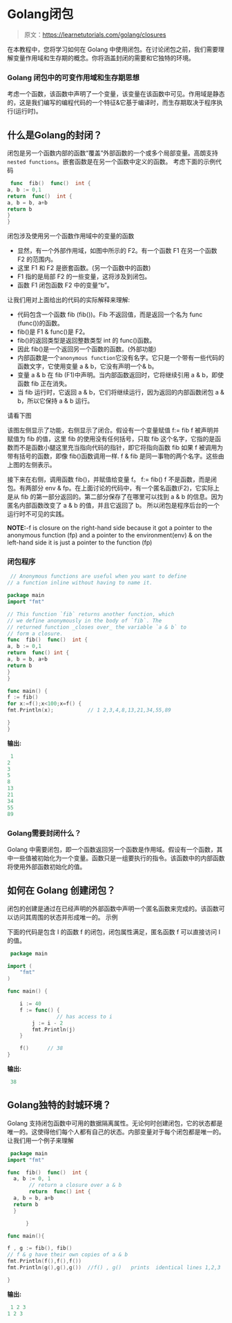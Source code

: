 # Golang闭包

> 原文：<https://learnetutorials.com/golang/closures>

在本教程中，您将学习如何在 Golang 中使用闭包。在讨论闭包之前，我们需要理解变量作用域和生存期的概念。你将涵盖封闭的需要和它独特的环境。

### Golang 闭包中的可变作用域和生存期思想

考虑一个函数，该函数中声明了一个变量，该变量在该函数中可见。作用域是静态的，这是我们编写的编程代码的一个特征&它基于编译时，而生存期取决于程序执行(运行时)。

## 什么是Golang的封闭？

闭包是另一个函数内部的函数“覆盖”外部函数的一个或多个局部变量。高朗支持`nested functions`。嵌套函数是在另一个函数中定义的函数。
考虑下面的示例代码

```go
 func  fib()  func()  int {
a, b := 0,1
return  func()  int {
a, b = b, a+b
return b
}
} 

```

闭包涉及使用另一个函数作用域中的变量的函数

*   显然，有一个外部作用域，如图中所示的 F2。有一个函数 F1 在另一个函数 F2 的范围内。
*   这里 F1 和 F2 是嵌套函数。(另一个函数中的函数)
*   F1 指的是局部 F2 的一些变量，这将涉及到闭包。
*   函数 F1 闭包函数 F2 中的变量“b”。

让我们用对上面给出的代码的实际解释来理解:

*   代码包含一个函数 fib (fib())。Fib 不返回值，而是返回一个名为 func (func())的函数。
*   fib()是 F1 & func()是 F2。
*   fib()的返回类型是返回整数类型 int 的 func()函数。
*   因此 fib()是一个返回另一个函数的函数。(外部功能)
*   内部函数是一个`anonymous function`它没有名字。它只是一个带有一些代码的函数文字，它使用变量 a & b，它没有声明一个& b。
*   变量 a & b 在 fib (F1)中声明。当内部函数返回时，它将继续引用 a & b，即使函数 fib 正在消失。
*   当 fib 运行时，它返回 a & b，它们将继续运行，因为返回的内部函数闭包 a & b，所以它保持 a & b 运行。

请看下图

该图左侧显示了功能，右侧显示了闭合。假设有一个变量赋值
f:= fib
f 被声明并赋值为 fib 的值，这里 fib 的使用没有任何括号，只取 fib 这个名字，它指的是函数而不是函数小腿这里充当指向代码的指针，即它将指向函数 fib
如果 f 被调用为带有括号的函数，即像 fib()函数调用一样. f & fib 是同一事物的两个名字。这些由上图的左侧表示。

接下来在右侧，调用函数 fib()，并赋值给变量 f。
f:= fib()
f 不是函数，而是闭包。有两部分 env & fp。在上面讨论的代码中，有一个匿名函数(F2)，它实际上是从 fib 的第一部分返回的。第二部分保存了在哪里可以找到 a & b 的信息。因为匿名内部函数改变了 a & b 的值，并且它返回了 b。
所以闭包是程序后台的一个运行时不可见的实践。

**NOTE:**-f is closure on the right-hand side because it got a pointer to the anonymous function (fp) and a pointer to the environment(env) & on the left-hand side it is just a pointer to the function (fp)

### 闭包程序

```go
 // Anonymous functions are useful when you want to define
// a function inline without having to name it.

package main
import "fmt"

// This function `fib` returns another function, which
// we define anonymously in the body of `fib`. The
// returned function _closes over_ the variable `a & b` to
// form a closure.
func  fib()  func()  int {
a, b := 0,1
return  func() int {
a, b = b, a+b
return b
}
}

func main() {
f := fib()
for x:=f();x<100;x=f() {
fmt.Println(x);           // 1 2,3,4,8,13,21,34,55,89

}
} 

```

**输出:**

```go
 1
2
3
5
8
13
21
34
55
89 
```

### Golang需要封闭什么？

Golang 中需要闭包，即一个函数返回另一个函数是作用域。假设有一个函数，其中一些值被初始化为一个变量。函数只是一组要执行的指令。该函数中的内部函数将使用外部函数初始化的值。

## 如何在 Golang 创建闭包？

闭包的创建是通过在已经声明的外部函数中声明一个匿名函数来完成的。该函数可以访问其周围的状态并形成唯一的。
示例

下面的代码是包含 I 的函数 f 的闭包，闭包属性满足，匿名函数 f 可以直接访问 I 的值。

```go
 package main

import (
    "fmt"
)

func main() {

    i := 40
    f := func() {
                // has access to i
        j := i - 2
        fmt.Println(j)
    }

    f()      // 38
} 

```

**输出:**

```go
 38 
```

## Golang独特的封城环境？

Golang 支持闭包函数中可用的数据隔离属性。无论何时创建闭包，它的状态都是唯一的。这使得他们每个人都有自己的状态。内部变量对于每个闭包都是唯一的。让我们用一个例子来理解

```go
 package main
import "fmt"

func  fib()  func()  int {
  a, b := 0, 1
       // return a closure over a & b
       return  func() int {
  a, b = b, a+b
  return b
  }

      }

func main(){

f , g := fib(), fib()  
// f & g have their own copies of a & b
fmt.Println(f(),f(),f())
fmt.Println(g(),g(),g())  //f() , g()   prints  identical lines 1,2,3

} 

```

**输出:**

```go
 1 2 3
1 2 3 
```